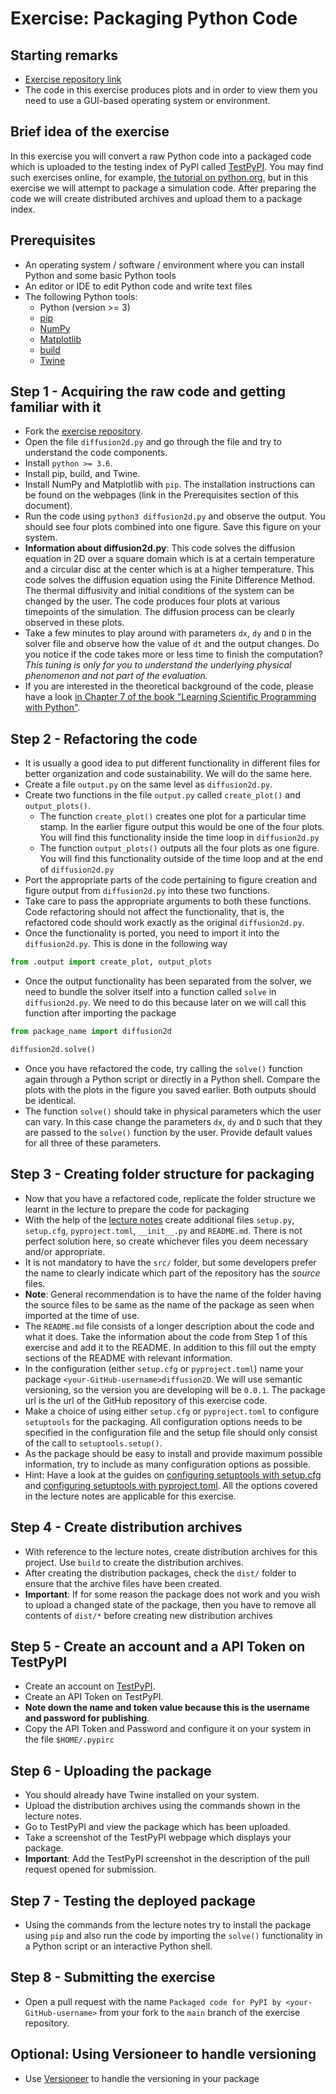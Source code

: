 # Exercise: Packaging Python Code

## Starting remarks

- [Exercise repository link](https://github.com/RSE-102/diffusion2D)
- The code in this exercise produces plots and in order to view them you need to use a GUI-based operating system or environment.

## Brief idea of the exercise

In this exercise you will convert a raw Python code into a packaged code which is uploaded to the testing index of PyPI called [TestPyPI](https://test.pypi.org/). You may find such exercises online, for example, [the tutorial on python.org](https://packaging.python.org/tutorials/packaging-projects/), but in this exercise we will attempt to package a simulation code. After preparing the code we will create distributed archives and upload them to a package index.

## Prerequisites

- An operating system / software / environment where you can install Python and some basic Python tools
- An editor or IDE to edit Python code and write text files
- The following Python tools:
    - Python (version >= 3)
    - [pip](https://pypi.org/project/pip/)
    - [NumPy](https://numpy.org/)
    - [Matplotlib](https://matplotlib.org/)
    - [build](https://pypa-build.readthedocs.io/en/latest/)
    - [Twine](https://twine.readthedocs.io/en/latest/)

## Step 1 - Acquiring the raw code and getting familiar with it

- Fork the [exercise repository](https://github.com/RSE-102/diffusion2D).
- Open the file `diffusion2d.py` and go through the file and try to understand the code components.
- Install `python >= 3.6`.
- Install pip, build, and Twine.
- Install NumPy and Matplotlib with `pip`. The installation instructions can be found on the webpages (link in the Prerequisites section of this document).
- Run the code using `python3 diffusion2d.py` and observe the output. You should see four plots combined into one figure. Save this figure on your system.
- **Information about diffusion2d.py**: This code solves the diffusion equation in 2D over a square domain which is at a certain temperature and a circular disc at the center which is at a higher temperature. This code solves the diffusion equation using the Finite Difference Method. The thermal diffusivity and initial conditions of the system can be changed by the user. The code produces four plots at various timepoints of the simulation. The diffusion process can be clearly observed in these plots.
- Take a few minutes to play around with parameters `dx`, `dy` and `D` in the solver file and observe how the value of `dt` and the output changes. Do you notice if the code takes more or less time to finish the computation? *This tuning is only for you to understand the underlying physical phenomenon and not part of the evaluation.*
- If you are interested in the theoretical background of the code, please have a look [in Chapter 7 of the book "Learning Scientific Programming with Python"](https://scipython.com/book/chapter-7-matplotlib/examples/the-two-dimensional-diffusion-equation/).

## Step 2 - Refactoring the code

- It is usually a good idea to put different functionality in different files for better organization and code sustainability. We will do the same here.
- Create a file `output.py` on the same level as `diffusion2d.py`.
- Create two functions in the file `output.py` called `create_plot()` and `output_plots()`.
    - The function `create_plot()` creates one plot for a particular time stamp. In the earlier figure output this would be one of the four plots. You will find this functionality inside the time loop in `diffusion2d.py`
    - The function `output_plots()` outputs all the four plots as one figure. You will find this functionality outside of the time loop and at the end of `diffusion2d.py`
- Port the appropriate parts of the code pertaining to figure creation and figure output from `diffusion2d.py` into these two functions.
- Take care to pass the appropriate arguments to both these functions. Code refactoring should not affect the functionality, that is, the refactored code should work exactly as the original `diffusion2d.py`.
- Once the functionality is ported, you need to import it into the `diffusion2d.py`. This is done in the following way

```python
from .output import create_plot, output_plots
```

- Once the output functionality has been separated from the solver, we need to bundle the solver itself into a function called `solve` in `diffusion2d.py`. We need to do this because later on we will call this function after importing the package

```python
from package_name import diffusion2d

diffusion2d.solve()
```

- Once you have refactored the code, try calling the `solve()` function again through a Python script or directly in a Python shell. Compare the plots with the plots in the figure you saved earlier. Both outputs should be identical.
- The function `solve()` should take in physical parameters which the user can vary. In this case change the parameters `dx`, `dy` and `D` such that they are passed to the `solve()` function by the user. Provide default values for all three of these parameters.

## Step 3 - Creating folder structure for packaging

- Now that you have a refactored code, replicate the folder structure we learnt in the lecture to prepare the code for packaging
- With the help of the [lecture notes](https://github.com/RSE-102/Lecture-Material/blob/main/03_packaging/pypi_slides.md) create additional files `setup.py`, `setup.cfg`, `pyproject.toml`, `__init__.py` and `README.md`. There is not perfect solution here, so create whichever files you deem necessary and/or appropriate.
- It is not mandatory to have the `src/` folder, but some developers prefer the name to clearly indicate which part of the repository has the *source* files.
- **Note**: General recommendation is to have the name of the folder having the source files to be same as the name of the package as seen when imported at the time of use.
- The `README.md` file consists of a longer description about the code and what it does. Take the information about the code from Step 1 of this exercise and add it to the README. In addition to this fill out the empty sections of the README with relevant information.
- In the configuration (either `setup.cfg` or `pyproject.toml`) name your package `<your-GitHub-username>diffusion2D`. We will use semantic versioning, so the version you are developing will be `0.0.1`. The package url is the url of the GitHub repository of this exercise code.
- Make a choice of using either `setup.cfg` or `pyproject.toml` to configure `setuptools` for the packaging. All configuration options needs to be specified in the configuration file and the setup file should only consist of the call to `setuptools.setup()`.
- As the package should be easy to install and provide maximum possible information, try to include as many configuration options as possible.
- Hint: Have a look at the guides on [configuring setuptools with setup.cfg](https://setuptools.pypa.io/en/latest/userguide/declarative_config.html) and [configuring setuptools with pyproject.toml](https://setuptools.pypa.io/en/latest/userguide/pyproject_config.html). All the options covered in the lecture notes are applicable for this exercise.

## Step 4 - Create distribution archives

- With reference to the lecture notes, create distribution archives for this project. Use `build` to create the distribution archives.
- After creating the distribution packages, check the `dist/` folder to ensure that the archive files have been created.
- **Important**: If for some reason the package does not work and you wish to upload a changed state of the package, then you have to remove all contents of `dist/*` before creating new distribution archives

## Step 5 - Create an account and a API Token on TestPyPI

- Create an account on [TestPyPI](https://packaging.python.org/guides/using-testpypi/).
- Create an API Token on TestPyPI.
- **Note down the name and token value because this is the username and password for publishing**.
- Copy the API Token and Password and configure it on your system in the file `$HOME/.pypirc`

## Step 6 - Uploading the package

- You should already have Twine installed on your system.
- Upload the distribution archives using the commands shown in the lecture notes.
- Go to TestPyPI and view the package which has been uploaded.
- Take a screenshot of the TestPyPI webpage which displays your package.
- **Important**: Add the TestPyPI screenshot in the description of the pull request opened for submission.

## Step 7 - Testing the deployed package

- Using the commands from the lecture notes try to install the package using `pip` and also run the code by importing the `solve()` functionality in a Python script or an interactive Python shell.

## Step 8 - Submitting the exercise

- Open a pull request with the name `Packaged code for PyPI by <your-GitHub-username>` from your fork to the `main` branch of the exercise repository.

## Optional: Using Versioneer to handle versioning

- Use [Versioneer](https://pypi.org/project/versioneer/) to handle the versioning in your package
